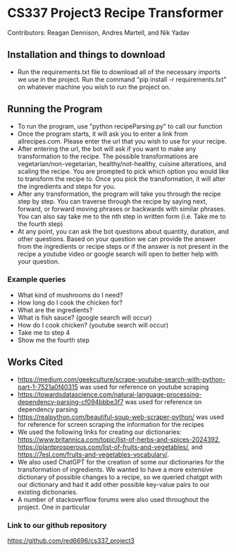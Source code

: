 # CS337 Project3 Recipe Transformer

Contributors: Reagan Dennison, Andres Martell, and Nik Yadav 

## Installation and things to download

- Run the requirements.txt file to download all of the necessary imports we use in the project. Run the command "pip install -r requirements.txt" on whatever machine you wish to run the project on. 



## Running the Program 

- To run the program, use "python recipeParsing.py" to call our function
- Once the program starts, it will ask you to enter a link from allrecipes.com. Please enter the url that you wish to use for your recipe. 
- After entering the url, the bot will ask if you want to make any transformation to the recipe. The possible transformations are vegetarian/non-vegetarian, healthy/not-healthy, cuisine alterations, and scaling the recipe. You are prompted to pick which option you would like to transform the recipe to. Once you pick the transformation, it will alter the ingredients and steps for you. 
- After any transformation, the program will take you through the recipe step by step. You can traverse through the recipe by saying next, forward, or forward moving phrases or backwards with similar phrases. You can also say take me to the nth step in written form (i.e. Take me to the fourth step)
- At any point, you can ask the bot questions about quantity, duration, and other questions. Based on your question we can provide the answer from the ingredients or recipe steps or if the answer is not present in the recipe a youtube video or google search will open to better help with your question.

### Example queries
- What kind of mushrooms do I need?
- How long do I cook the chicken for?
- What are the ingredients? 
- What is fish sauce? (google search will occur)
- How do I cook chicken? (youtube search will occur)
- Take me to step 4
- Show me the fourth step

## Works Cited 
- https://medium.com/geekculture/scrape-youtube-search-with-python-part-1-7521a0f40315 was used for reference on youtube scraping
- https://towardsdatascience.com/natural-language-processing-dependency-parsing-cf094bbbe3f7 was used for reference on dependency parsing 
- https://realpython.com/beautiful-soup-web-scraper-python/ was used for reference for screen scraping the information for the recipes 
- We used the following links for creating our dictionaries: https://www.britannica.com/topic/list-of-herbs-and-spices-2024392, https://plantprosperous.com/list-of-fruits-and-vegetables/, and https://7esl.com/fruits-and-vegetables-vocabulary/. 
- We also used ChatGPT for the creation of some our dictionaries for the transformation of ingredients. We wanted to have a more extensive dictionary of possible changes to a recipe, so we queried chatgpt with our dictionary and had it add other possible key-value pairs to our existing dictionaries. 
- A number of stackoverflow forums were also used throughout the project. One in particular 


### Link to our github repository
https://github.com/red6696/cs337_project3
